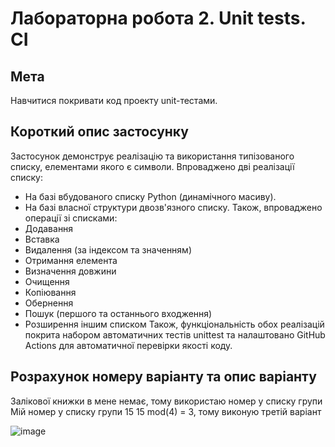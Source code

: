 # Лабораторна робота 2. Unit tests. CI
## Мета
Навчитися покривати код проекту unit-тестами.
## Короткий опис застосунку
Застосунок демонструє реалізацію та використання типізованого списку, елементами якого є символи.
Впроваджено дві реалізації списку:
- На базі вбудованого списку Python (динамічного масиву).
- На базі власної структури двозв'язного списку.
Також, впроваджено операції зі списками:
- Додавання
- Вставка
- Видалення (за індексом та значенням)
- Отримання елемента
- Визначення довжини
- Очищення
- Копіювання
- Обернення
- Пошук (першого та останнього входження)
- Розширення іншим списком
Також, функціональність обох реалізацій покрита набором автоматичних тестів unittest та налаштовано GitHub Actions для автоматичної перевірки якості коду.
## Розрахунок номеру варіанту та опис варіанту
Залікової книжки в мене немає, тому використаю номер у списку групи
Мій номер у списку групи 15
15 mod(4) = 3, тому виконую третій варіант

![image](https://github.com/user-attachments/assets/01b06101-62cf-42b1-9948-6885a3a691d5)

